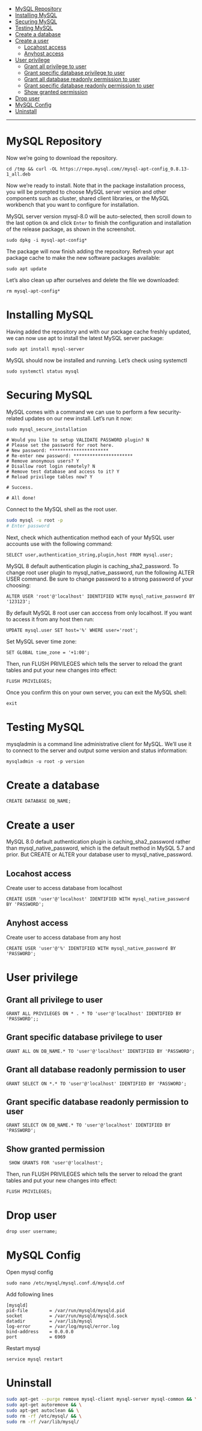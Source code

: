 <!-- TOC -->
- [MySQL Repository](#mysql-repository)
- [Installing MySQL](#installing-mysql)
- [Securing MySQL](#securing-mysql)
- [Testing MySQL](#testing-mysql)
- [Create a database](#create-a-database)
- [Create a user](#create-a-user)
  * [Locahost access](#locahost-access)
  * [Anyhost access](#anyhost-access)
- [User privilege](#user-privilege)
  * [Grant all privilege to user](#grant-all-privilege-to-user)
  * [Grant specific database privilege to user](#grant-specific-database-privilege-to-user)
  * [Grant all database readonly permission to user](#grant-all-database-readonly-permission-to-user)
  * [Grant specific database readonly permission to user](#grant-specific-database-readonly-permission-to-user)
  * [Show granted permission](#show-granted-permission)
- [Drop user](#drop-user)
- [MySQL Config](#mysql-config)
- [Uninstall](#uninstall)
<!-- /TOC -->
___________









# MySQL Repository

Now we’re going to download the repository.

```shell
cd /tmp && curl -OL https://repo.mysql.com//mysql-apt-config_0.8.13-1_all.deb
```

Now we’re ready to install. Note that in the package installation process, you will be prompted to choose MySQL server version and other components such as cluster, shared client libraries, or the MySQL workbench that you want to configure for installation.

MySQL server version mysql-8.0 will be auto-selected, then scroll down to the last option <code>Ok</code> and click <code>Enter</code> to finish the configuration and installation of the release package, as shown in the screenshot.

```shell
sudo dpkg -i mysql-apt-config*
```

The package will now finish adding the repository. Refresh your apt package cache to make the new software packages available:

```shell
sudo apt update
```

Let’s also clean up after ourselves and delete the file we downloaded:

```shell
rm mysql-apt-config*
```







# Installing MySQL

Having added the repository and with our package cache freshly updated, we can now use apt to install the latest MySQL server package:

```shell
sudo apt install mysql-server
```


MySQL should now be installed and running. Let’s check using systemctl

```shell
sudo systemctl status mysql
```





# Securing MySQL

MySQL comes with a command we can use to perform a few security-related updates on our new install. Let’s run it now:

```shell
sudo mysql_secure_installation

# Would you like to setup VALIDATE PASSWORD plugin? N
# Please set the password for root here.
# New password: **********************
# Re-enter new password: **********************
# Remove anonymous users? Y
# Disallow root login remotely? N
# Remove test database and access to it? Y
# Reload privilege tables now? Y

# Success.

# All done!
```


Connect to the MySQL shell as the root user.

```bash
sudo mysql -u root -p
# Enter password
```



Next, check which authentication method each of your MySQL user accounts use with the following command:

```mysql
SELECT user,authentication_string,plugin,host FROM mysql.user;
```



MySQL 8 default authentication plugin is caching_sha2_password. To change root user plugin to mysql_native_password, run the following ALTER USER command. Be sure to change password to a strong password of your choosing:

```mysql
ALTER USER 'root'@'localhost' IDENTIFIED WITH mysql_native_password BY '123123';
```



By default MySQL 8 root user can acccess from only localhost. If you want to access it from any host then run:

```mysql
UPDATE mysql.user SET host='%' WHERE user='root';
```



Set MySQL sever time zone:

```mysql
SET GLOBAL time_zone = '+1:00';
```



Then, run FLUSH PRIVILEGES which tells the server to reload the grant tables and put your new changes into effect:

```mysql
FLUSH PRIVILEGES;
```



Once you confirm this on your own server, you can exit the MySQL shell:

```mysql
exit
```




# Testing MySQL

mysqladmin is a command line administrative client for MySQL. We’ll use it to connect to the server and output some version and status information:

```shell
mysqladmin -u root -p version
```



# Create a database

```mysql
CREATE DATABASE DB_NAME;
```



# Create a user

MySQL 8.0 default authentication plugin is caching_sha2_password rather than mysql_native_password, which is the default method in MySQL 5.7 and prior. But CREATE or ALTER your database user to mysql_native_password.



## Locahost access

Create user to access database from localhost

```mysql
CREATE USER 'user'@'localhost' IDENTIFIED WITH mysql_native_password BY 'PASSWORD';
```



## Anyhost access
Create user to access database from any host

```mysql
CREATE USER 'user'@'%' IDENTIFIED WITH mysql_native_password BY 'PASSWORD';
```





# User privilege



## Grant all privilege to user

```mysql
GRANT ALL PRIVILEGES ON * . * TO 'user'@'localhost' IDENTIFIED BY 'PASSWORD';;
```


## Grant specific database privilege to user

```mysql
GRANT ALL ON DB_NAME.* TO 'user'@'localhost' IDENTIFIED BY 'PASSWORD';
```



## Grant all database readonly permission to user

```mysql
GRANT SELECT ON *.* TO 'user'@'localhost' IDENTIFIED BY 'PASSWORD';

```

## Grant specific database readonly permission to user

```mysql
GRANT SELECT ON DB_NAME.* TO 'user'@'localhost' IDENTIFIED BY 'PASSWORD';
```



## Show granted permission

```mysql
 SHOW GRANTS FOR 'user'@'localhost';
```



Then, run FLUSH PRIVILEGES which tells the server to reload the grant tables and put your new changes into effect:

```mysql
FLUSH PRIVILEGES;
```





# Drop user

```shell
drop user username;
```





# MySQL Config

Open mysql config

```shell
sudo nano /etc/mysql/mysql.conf.d/mysqld.cnf
```



Add following lines

```text
[mysqld]
pid-file        = /var/run/mysqld/mysqld.pid
socket          = /var/run/mysqld/mysqld.sock
datadir         = /var/lib/mysql
log-error       = /var/log/mysql/error.log
bind-address    = 0.0.0.0
port            = 6969
```



Restart mysql

```shell
service mysql restart
```



# Uninstall

```bash
sudo apt-get --purge remove mysql-client mysql-server mysql-common && \
sudo apt-get autoremove && \
sudo apt-get autoclean && \
sudo rm -rf /etc/mysql/ && \
sudo rm -rf /var/lib/mysql/
```
